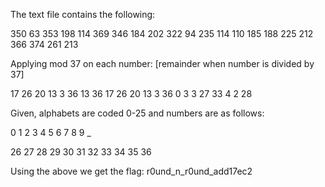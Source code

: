 The text file contains the following:

350 63 353 198 114 369 346 184 202 322 94 235 114 110 185 188 225 212 366 374 261 213 

Applying mod 37 on each number: [remainder when number is divided by 37]

17 26 20 13 3 36 13 36 17 26 20 13 3 36 0 3 3 27 33 4 2 28
		
Given, alphabets are coded 0-25 and numbers are as follows:

0  1  2  3  4  5  6  7  8  9  _

26 27 28 29 30 31 32 33 34 35 36

Using the above we get the flag:
r0und_n_r0und_add17ec2
